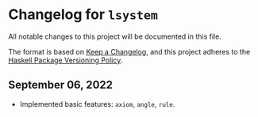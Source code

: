 # Changelog for `lsystem`

All notable changes to this project will be documented in this file.

The format is based on [Keep a Changelog](https://keepachangelog.com/en/1.0.0/),
and this project adheres to the
[Haskell Package Versioning Policy](https://pvp.haskell.org/).

## September 06, 2022

- Implemented basic features: `axiom`, `angle`, `rule`. 
